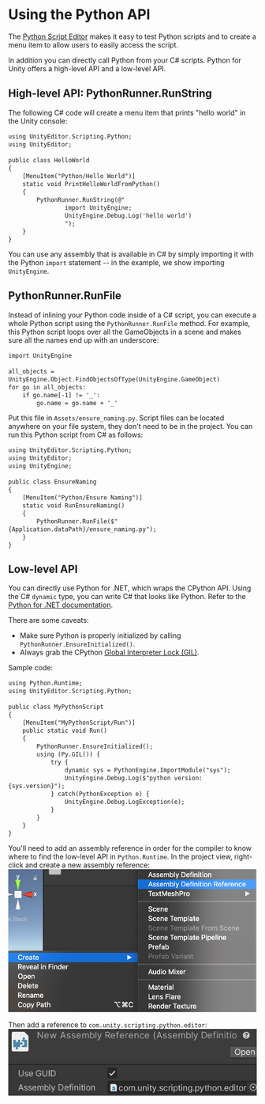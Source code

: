 # Using the Python API

The [Python Script Editor](PythonScriptEditor.md) makes it easy to test
Python scripts and to create a menu item to allow users to easily
access the script.

In addition you can directly call Python from your C# scripts. Python for Unity
offers a high-level API and a low-level API.

## High-level API: PythonRunner.RunString
The following C# code will create a menu item that prints "hello world" in the
Unity console:

```
using UnityEditor.Scripting.Python;
using UnityEditor;

public class HelloWorld
{
    [MenuItem("Python/Hello World")]
    static void PrintHelloWorldFromPython()
    {
        PythonRunner.RunString(@"
                import UnityEngine;
                UnityEngine.Debug.Log('hello world')
                ");
    }
}
```

You can use any assembly that is available in C# by simply importing it with the
Python `import` statement -- in the example, we show importing `UnityEngine`.

## PythonRunner.RunFile
Instead of inlining your Python code inside of a C# script, you can execute a
whole Python script using the `PythonRunner.RunFile` method. For example, this
Python script loops over all the GameObjects in a scene and makes sure all the
names end up with an underscore:

```
import UnityEngine

all_objects = UnityEngine.Object.FindObjectsOfType(UnityEngine.GameObject)
for go in all_objects:
    if go.name[-1] != '_':
        go.name = go.name + '_'
```

Put this file in `Assets/ensure_naming.py`. Script files can be located
anywhere on your file system, they don't need to be in the project.
You can run this Python script from C# as follows:

```
using UnityEditor.Scripting.Python;
using UnityEditor;
using UnityEngine;

public class EnsureNaming
{
    [MenuItem("Python/Ensure Naming")]
    static void RunEnsureNaming()
    {
        PythonRunner.RunFile($"{Application.dataPath}/ensure_naming.py");
    }
}
```

## Low-level API

You can directly use Python for .NET, which wraps the CPython API. Using the C#
`dynamic` type, you can write C# that looks like Python. Refer to the [Python
for .NET documentation](https://pythonnet.github.io/).

There are some caveats:
* Make sure Python is properly initialized by calling `PythonRunner.EnsureInitialized()`.
* Always grab the CPython [Global Interpreter Lock (GIL)](https://docs.python.org/2/glossary.html#term-global-interpreter-lock).

Sample code:
```
using Python.Runtime;
using UnityEditor.Scripting.Python;

public class MyPythonScript
{
    [MenuItem("MyPythonScript/Run")]
    public static void Run()
    {
        PythonRunner.EnsureInitialized();
        using (Py.GIL()) {
            try {
                dynamic sys = PythonEngine.ImportModule("sys");
                UnityEngine.Debug.Log($"python version: {sys.version}");
            } catch(PythonException e) {
                UnityEngine.Debug.LogException(e);
            }
        }
    }
}
```

You'll need to add an assembly reference in order for the compiler to know
where to find the low-level API in `Python.Runtime`. In the project view,
right-click and create a new assembly reference:
![Creating an assembly reference](images/create-assembly-definition-reference.png)

Then add a reference to `com.unity.scripting.python.editor`:
![Assign an assembly reference](images/assembly-definition.png)

